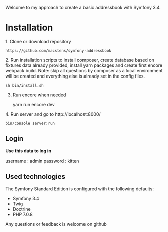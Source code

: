 Welcome to my approach to create a basic addressbook with Symfony 3.4

Installation
========================

1. Clone or download repository

    https://github.com/macstens/symfony-addressbook

2. Run installation scripts to install composer, create database based on fixtures data already provided, install yarn packages and create first encore webpack build. Note: skip all questions by composer as a local environment will be created and everything else is already set in the config files.

	sh bin/install.sh

3. Run encore when needed

    yarn run encore dev

4. Run server and go to http://localhost:8000/ 

    bin/console server:run

Login
-----------------

**Use this data to log in**

 username : admin
 password : kitten

Used technologies
--------------

The Symfony Standard Edition is configured with the following defaults:

  * Symfony 3.4
  * Twig
  * Doctrine
  * PHP 7.0.8

Any questions or feedback is welcome on github

